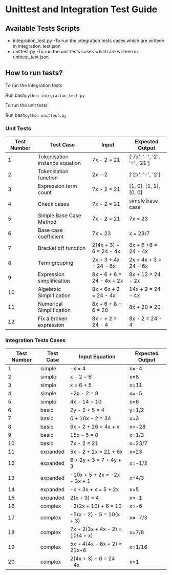 # Unittest and Integration Test Guide

## Available Tests Scripts

* integration_test.py
    -To run the integration tests cases which are writeen in integration_test.json
* unittest.py
    -To run the unit tests cases which are writeen in unittest_test.json


<!-- # How tests are implemented? -->

<!-- ## Unit Tests  -->




## How to run tests?

To run the integration tests

Run
bash`
python integration_test.py
`

To run the unit tests

Run
bash`
python unittest.py
`


### Unit Tests

|Test Number   | Test Case  |  Input | Expected Output  |
| --- | --- | --- | --- |
|  1  | Tokenisation instance equation  | 7x - 2 = 21  | ['7x', '-', '2', '=', '21'] |
|  2  | Tokenisation function  |  2x - 2  | ['2x', '-', '2'] |
|  3  | Expression term count  | 7x - 2 = 21  | [1, 0], [1, 1], [0, 0] |
|  4  | Check cases  | 7x - 2 = 21  | simple base case |
|  5  | Simple Base Case Method  | 7x - 2 = 21  | 7x = 23 |
|  6  | Base case coefficient  | 7x = 23 | x = 23/7 |
|  7  | Bracket off function  | 2(4x + 3) + 6 = 24 - 4x | 8x + 6 +6 = 24 - 4x |
|  8  | Term grouping  |  2x + 3 + 4x = 24 - 6x   | 2x + 4x + 3 = 24 - 6x |
|  9  | Expression simplification  | 8x + 6 + 6 = 24 - 4x + 2x   | 8x + 12 = 24 - 2x |
|  10 | Algebraic Simplification  | 8x + 6x + 2 = 24 - 4x   | 14x + 2 = 24 - 4x |
|  11 | Numerical Simplification  | 8x + 6 + 8 + 6 = 20  | 8x + 20 = 20 |
|  12 | Fix a broken expression  | 8x - + 2 = 24 - 4  | 8x - 2 = 24 - 4 |

### Integration Tests Cases

| Test Number | Test Case | Input Equation | Expected Output |  
| --- | --- | --- | --- |
| 1 | simple | -x = 4 | x=-4 |
| 2 | simple | x - 2 = 6 | x=8 |
| 3 | simple | x = 6 + 5 | x=11 |
| 4 | simple | -2x - 2 = 8 | x=-5 |
| 5 | simple | 4x - 14 = 10 | x=6 |
| 6 | basic | 2y - 2 + 5 = 4 | y=1/2 |
| 7 | basic | 6 + 10x - 2 = 34 | x=3 |
| 8 | basic | 6x + 2 + 26 = 4x + x | x=-28 |
| 9 | basic | 15x - 5 = 0 | x=1/3 |
| 10 | basic | 7x - 2 = 21 | x=23/7 |
| 11 | expanded | 5x - 2 + 2x = 21 + 6x |x=23 |
| 12 | expanded | 6 + 2y + 3 = 7 + 4y + 3 |x=-1/2 |
| 13 | expanded | -10x + 5 + 2x = -2x - 3x + 1 |x=4/3 |
| 14 | expanded | -x + 3x + x = 5 + 2x |x=5 |
| 15 | expanded | 2(x + 3) = 4 |x=-1 |
| 16 | complex | -2(2x + 10) + 6 = 10 | x=-6 |
| 17 | complex | -5(x - 2) - 5 = 10(x + 3) | x=-7/3 |
| 18 | complex | 7x + 2(3x + 4x - 2) = 10(4 + x) |  x=7/8 |
| 19 | complex | 5x + 4(4x - 8x + 2) = 21x+6 | x=1/16 |
| 20 | complex | 2(4x + 3) + 6 = 24 -4x | x=1 |
